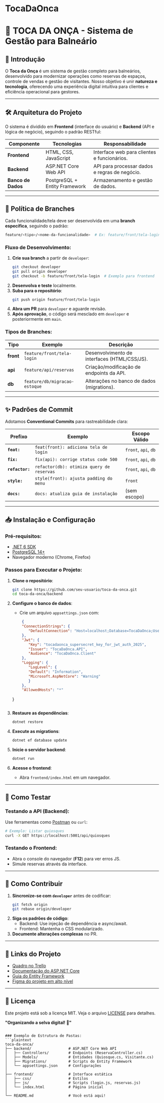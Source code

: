 # TocaDaOnca

# 🐆 TOCA DA ONÇA - Sistema de Gestão para Balneário  

## 🚀 Introdução  
O **Toca da Onça** é um sistema de gestão completo para balneários, desenvolvido para modernizar operações como reservas de espaços, controle de vendas e gestão de visitantes. Nosso objetivo é unir **natureza e tecnologia**, oferecendo uma experiência digital intuitiva para clientes e eficiência operacional para gestores.

---

## 🛠️ Arquitetura do Projeto  
O sistema é dividido em **Frontend** (interface do usuário) e **Backend** (API e lógica de negócio), seguindo o padrão RESTful:  

| Componente       | Tecnologias                  | Responsabilidade                              |  
|------------------|------------------------------|-----------------------------------------------|  
| **Frontend**     | HTML, CSS, JavaScript        | Interface web para clientes e funcionários.   |  
| **Backend**      | ASP.NET Core Web API         | API para processar dados e regras de negócio. |  
| **Banco de Dados** | PostgreSQL + Entity Framework | Armazenamento e gestão de dados.              |  

---

## 🌿 Política de Branches  
Cada funcionalidade/tela deve ser desenvolvida em uma **branch específica**, seguindo o padrão:  
```bash
feature/<tipo>/<nome-da-funcionalidade>  # Ex: feature/front/tela-login
```

### Fluxo de Desenvolvimento:  
1. **Crie sua branch** a partir de `developer`:  
   ```bash
   git checkout developer
   git pull origin developer
   git checkout -b feature/front/tela-login  # Exemplo para frontend
   ```  
2. **Desenvolva e teste** localmente.  
3. **Suba para o repositório**:  
   ```bash
   git push origin feature/front/tela-login
   ```  
4. **Abra um PR** para `developer` e aguarde revisão.  
5. **Após aprovação**, o código será mesclado em `developer` e posteriormente em `main`.  

### Tipos de Branches:  
| Tipo          | Exemplo                      | Descrição                                  |  
|---------------|------------------------------|--------------------------------------------|  
| **front**     | `feature/front/tela-login`   | Desenvolvimento de interfaces (HTML/CSS/JS). |  
| **api**       | `feature/api/reservas`       | Criação/modificação de endpoints da API.   |  
| **db**        | `feature/db/migracao-estoque`| Alterações no banco de dados (migrations). |  

---

## ✨ Padrões de Commit  
Adotamos **Conventional Commits** para rastreabilidade clara:  

| Prefixo       | Exemplo                          | Escopo Válido               |  
|---------------|----------------------------------|------------------------------|  
| **`feat:`**   | `feat(front): adiciona tela de login` | `front`, `api`, `db`         |  
| **`fix:`**    | `fix(api): corrige status code 500`   | `front`, `api`, `db`         |  
| **`refactor:`**| `refactor(db): otimiza query de reservas` | `front`, `api`, `db` |  
| **`style:`**  | `style(front): ajusta padding do menu` | `front`                     |  
| **`docs:`**   | `docs: atualiza guia de instalação`    | (sem escopo)               |  

---

## 📥 Instalação e Configuração  

### Pré-requisitos:  
- [.NET 6 SDK](https://dotnet.microsoft.com/download)  
- [PostgreSQL 14+](https://www.postgresql.org/download/)  
- Navegador moderno (Chrome, Firefox)  

### Passos para Executar o Projeto:  
1. **Clone o repositório**:  
   ```bash
   git clone https://github.com/seu-usuario/toca-da-onca.git
   cd toca-da-onca/backend
   ```  

2. **Configure o banco de dados**:  
   - Crie um arquivo `appsettings.json` com:  
     ```json
      {
      "ConnectionStrings": {
         "DefaultConnection": "Host=localhost;Database=TocaDaOnca;Username=postgres;Password=olszewski"
      },
      "Jwt": {
         "Key": "tocadaonca_supersecret_key_for_jwt_auth_2025",
         "Issuer": "TocaDaOnca.API",
         "Audience": "TocaDaOnca.Client"
      },
      "Logging": {
         "LogLevel": {
         "Default": "Information",
         "Microsoft.AspNetCore": "Warning"
         }
      },
      "AllowedHosts": "*"
   }
     ```  

3. **Restaure as dependências**:  
   ```bash
   dotnet restore
   ```  

4. **Execute as migrations**:  
   ```bash
   dotnet ef database update
   ```  

5. **Inicie o servidor backend**:  
   ```bash
   dotnet run
   ```  

6. **Acesse o frontend**:  
   - Abra `frontend/index.html` em um navegador.  

---

## 🧪 Como Testar  
### Testando a API (Backend):  
Use ferramentas como [Postman](https://www.postman.com/) ou `curl`:  
```bash
# Exemplo: Listar quiosques
curl -X GET https://localhost:5001/api/quiosques
```  

### Testando o Frontend:  
- Abra o console do navegador (**F12**) para ver erros JS.  
- Simule reservas através da interface.  

---

## 🤝 Como Contribuir  
1. **Sincronize-se com `developer`** antes de codificar:  
   ```bash
   git fetch origin
   git rebase origin/developer
   ```  
2. **Siga os padrões de código**:  
   - Backend: Use injeção de dependência e async/await.  
   - Frontend: Mantenha o CSS modularizado.  
3. **Documente alterações complexas** no PR.  

---

## 🔗 Links do Projeto  
- [Quadro no Trello](https://trello.com/invite/b/67f6b300afe50dd31f552fff/ATTI61c4b60fd6926267b41f52e5a44c7fc6E8F94865/toca-da-onca)  
- [Documentação do ASP.NET Core](https://docs.microsoft.com/pt-br/aspnet/core/)  
- [Guia do Entity Framework](https://docs.microsoft.com/pt-br/ef/core/)
- [Figma do projeto em alto nível](https://www.figma.com/design/0JhUqmtc8EYWbJABtmBDch/Untitled?node-id=0-1&p=f)

---

## 📄 Licença  
Este projeto está sob a licença MIT. Veja o arquivo [LICENSE](LICENSE) para detalhes.  

**"Organizando a selva digital! 🐾"**  
``` 

### Exemplo de Estrutura de Pastas:  
```plaintext
toca-da-onca/
├── backend/                 # ASP.NET Core Web API
│   ├── Controllers/         # Endpoints (ReservaController.cs)
│   ├── Models/              # Entidades (Quiosque.cs, Visitante.cs)
│   ├── Migrations/          # Scripts do Entity Framework
│   └── appsettings.json     # Configurações
│
├── frontend/                # Interface estática
│   ├── css/                 # Estilos
│   ├── js/                  # Scripts (login.js, reservas.js)
│   └── index.html           # Página inicial
│
└── README.md                # Você está aqui!
```
